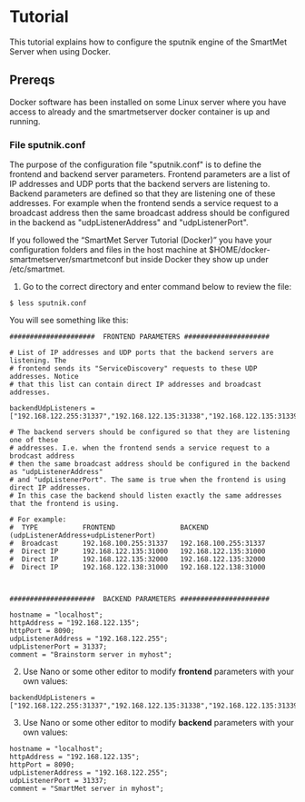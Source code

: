 # Tutorial

This tutorial explains how to configure the sputnik engine of the SmartMet Server when using Docker.

## Prereqs

Docker software has been installed on some Linux server where you have access to already and the smartmetserver docker container is up and running.

### File sputnik.conf

The purpose of the configuration file "sputnik.conf" is to define the frontend and backend server parameters. Frontend parameters are a list of IP addresses and UDP ports that the backend servers are listening to. Backend parameters are defined so that they are listening one of these addresses. For example when the frontend sends a service request to a broadcast address then the same broadcast address should be configured in the backend as "udpListenerAddress" and "udpListenerPort".

If you followed the “SmartMet Server Tutorial (Docker)” you have your configuration folders and files in the host machine at $HOME/docker-smartmetserver/smartmetconf but inside Docker they show up under /etc/smartmet. 

1. Go to the correct directory and enter command below to review the file:

```
$ less sputnik.conf
```
You will see something like this:
```
#####################  FRONTEND PARAMETERS #####################

# List of IP addresses and UDP ports that the backend servers are listening. The
# frontend sends its "ServiceDiscovery" requests to these UDP addresses. Notice
# that this list can contain direct IP addresses and broadcast addresses.

backendUdpListeners = ["192.168.122.255:31337","192.168.122.135:31338","192.168.122.135:31339"];

# The backend servers should be configured so that they are listening one of these
# addresses. I.e. when the frontend sends a service request to a brodcast address
# then the same broadcast address should be configured in the backend as "udpListenerAddress"
# and "udpListenerPort". The same is true when the frontend is using direct IP addresses.
# In this case the backend should listen exactly the same addresses that the frontend is using.

# For example:
#  TYPE           FRONTEND                BACKEND (udpListenerAddress+udpListenerPort)
#  Broadcast      192.168.100.255:31337   192.168.100.255:31337
#  Direct IP      192.168.122.135:31000   192.168.122.135:31000
#  Direct IP      192.168.122.135:32000   192.168.122.135:32000
#  Direct IP      192.168.122.138:31000   192.168.122.138:31000



#####################  BACKEND PARAMETERS ######################

hostname = "localhost";
httpAddress = "192.168.122.135";
httpPort = 8090;
udpListenerAddress = "192.168.122.255";
udpListenerPort = 31337;
comment = "Brainstorm server in myhost";
```
2. Use Nano or some other editor to modify **frontend** parameters with your own values:

```
backendUdpListeners = ["192.168.122.255:31337","192.168.122.135:31338","192.168.122.135:31339"];
```
3. Use Nano or some other editor to modify **backend** parameters with your own values:

```
hostname = "localhost";
httpAddress = "192.168.122.135";
httpPort = 8090;
udpListenerAddress = "192.168.122.255";
udpListenerPort = 31337;
comment = "SmartMet server in myhost";
```